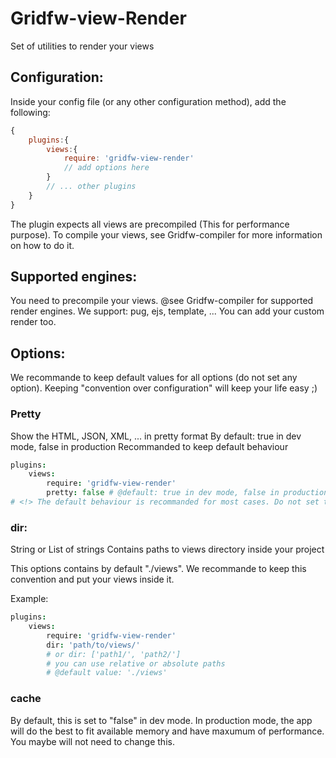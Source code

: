 # Gridfw-view-Render
Set of utilities to render your views

## Configuration:
Inside your config file (or any other configuration method), add the following:
```javascript
{
	plugins:{
		views:{
			require: 'gridfw-view-render'
			// add options here
		}
		// ... other plugins
	}
}
```

The plugin expects all views are precompiled (This for performance purpose).
To compile your views, see Gridfw-compiler for more information on how to do it.

## Supported engines:
You need to precompile your views. @see Gridfw-compiler for supported render engines.
We support: pug, ejs, template, ...
You can add your custom render too.

## Options:
We recommande to keep default values for all options (do not set any option). Keeping "convention over configuration" will keep your life easy ;)

### Pretty
Show the HTML, JSON, XML, ... in pretty format
By default: true in dev mode, false in production
Recommanded to keep default behaviour
```coffeescript
plugins:
	views:
		require: 'gridfw-view-render'
		pretty: false # @default: true in dev mode, false in production
# <!> The default behaviour is recommanded for most cases. Do not set this option.
```

### dir:
String or List of strings
Contains paths to views directory inside your project

This options contains by default "./views". We recommande to keep this convention and put your views inside it.

Example:
```coffeescript
plugins:
	views:
		require: 'gridfw-view-render'
		dir: 'path/to/views/'
		# or dir: ['path1/', 'path2/']
		# you can use relative or absolute paths
		# @default value: './views'

```

### cache
By default, this is set to "false" in dev mode.
In production mode, the app will do the best to fit available memory and have maxumum of performance. You maybe will not need to change this.